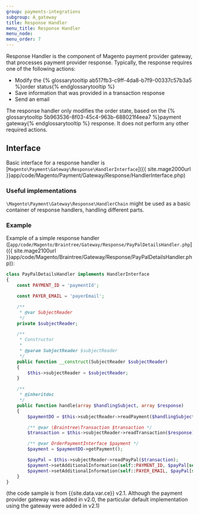 ```yaml
---
group: payments-integrations
subgroup: A_gateway
title: Response Handler
menu_title: Response Handler
menu_node: 
menu_order: 7
---
```


Response Handler is the component of Magento payment provider gateway, that processes payment provider response. Typically, the response requires one of the following actions:

- Modify the {% glossarytooltip ab517fb3-c9ff-4da8-b7f9-00337c57b3a5 %}order status{% endglossarytooltip %}
- Save information that was provided in a transaction response
- Send an email

The response handler only modifies the order state, based on the {% glossarytooltip 5b963536-8f03-45c4-963b-688021f4eea7 %}payment gateway{% endglossarytooltip %} response. It does not perform any other required actions. 

## Interface

Basic interface for a response handler is [`Magento\Payment\Gateway\Response\HandlerInterface`]({{ site.mage2000url }}app/code/Magento/Payment/Gateway/Response/HandlerInterface.php)

### Useful implementations

`\Magento\Payment\Gateway\Response\HandlerChain` might be used as a basic container of response handlers, handling different parts.

### Example

Example of a simple response handler ([`app/code/Magento/Braintree/Gateway/Response/PayPalDetailsHandler.php`]({{ site.mage2100url }}app/code/Magento/Braintree/Gateway/Response/PayPalDetailsHandler.php)):

```php
class PayPalDetailsHandler implements HandlerInterface
{
    const PAYMENT_ID = 'paymentId';

    const PAYER_EMAIL = 'payerEmail';

    /**
     * @var SubjectReader
     */
    private $subjectReader;

    /**
     * Constructor
     *
     * @param SubjectReader $subjectReader
     */
    public function __construct(SubjectReader $subjectReader)
    {
        $this->subjectReader = $subjectReader;
    }

    /**
     * @inheritdoc
     */
    public function handle(array $handlingSubject, array $response)
    {
        $paymentDO = $this->subjectReader->readPayment($handlingSubject);

        /** @var \Braintree\Transaction $transaction */
        $transaction = $this->subjectReader->readTransaction($response);

        /** @var OrderPaymentInterface $payment */
        $payment = $paymentDO->getPayment();

        $payPal = $this->subjectReader->readPayPal($transaction);
        $payment->setAdditionalInformation(self::PAYMENT_ID, $payPal[self::PAYMENT_ID]);
        $payment->setAdditionalInformation(self::PAYER_EMAIL, $payPal[self::PAYER_EMAIL]);
    }
}
```

(the code sample is from {{site.data.var.ce}} v2.1. Although the payment provider gateway was added in v2.0, the particular default implementation using the gateway were added in v2.1)